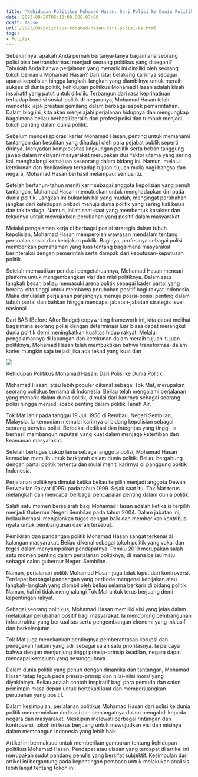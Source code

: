 ```yaml
---
title: 'Kehidupan Politikus Mohamad Hasan: Dari Polisi ke Dunia Politik'
date: 2023-09-20T05:13:00.000-07:00
draft: false
url: /2023/09/politikus-mohamad-hasan-dari-polisi-ke.html
tags: 
- Politik
---
```


  

Sebelumnya, apakah Anda pernah bertanya-tanya bagaimana seorang polisi bisa bertransformasi menjadi seorang politikus yang disegani? Tahukah Anda bahwa perjalanan yang menarik ini dimiliki oleh seorang tokoh bernama Mohamad Hasan? Dari latar belakang karirnya sebagai aparat kepolisian hingga langkah-langkah yang diambilnya untuk meraih sukses di dunia politik, kehidupan politikus Mohamad Hasan adalah kisah inspiratif yang patut untuk dikulik. Terbangun dari rasa keprihatinan terhadap kondisi sosial-politik di negaranya, Mohamad Hasan telah mencetak jejak prestasi gemilang dalam berbagai aspek pemerintahan. Dalam blog ini, kita akan menjelajahi perjalanan hidupnya dan mengungkap bagaimana beliau berhasil beralih dari profesi polisi dan tumbuh menjadi tokoh penting dalam dunia politik.

  

Sebelum mengeksplorasi karier Mohamad Hasan, penting untuk memahami tantangan dan kesulitan yang dihadapi oleh para pejabat publik seperti dirinya. Menyadari kompleksitas lingkungan politik serta beban tanggung jawab dalam melayani masyarakat merupakan dua faktor utama yang sering kali menghalangi kemajuan seseorang dalam bidang ini. Namun, melalui ketekunan dan dedikasinya terhadap tujuan-tujuan mulia bagi bangsa dan negara, Mohamad Hasan berhasil melampaui semua itu.

  

Setelah bertahun-tahun meniti karir sebagai anggota kepolisian yang penuh tantangan, Mohamad Hasan memutuskan untuk menghadapkan diri pada dunia politik. Langkah ini bukanlah hal yang mudah, mengingat perubahan jangkar dari kehidupan pribadi menuju dunia politik yang sering kali keras dan tak terduga. Namun, inilah saat-saat yang membentuk karakter dan tekadnya untuk mewujudkan perubahan yang positif dalam masyarakat.

  

Melalui pengalaman kerja di berbagai posisi strategis dalam tubuh kepolisian, Mohamad Hasan memperoleh wawasan mendalam tentang persoalan sosial dan kebijakan publik. Baginya, profesinya sebagai polisi memberikan pemahaman yang luas tentang bagaimana masyarakat berinteraksi dengan pemerintah serta dampak dari keputusan-keputusan politik.

  

Setelah memastikan pondasi pengetahuannya, Mohamad Hasan mencari platform untuk mengembangkan visi dan misi politiknya. Dalam satu langkah besar, beliau memasuki arena politik sebagai kader partai yang bercita-cita tinggi untuk membawa perubahan positif bagi rakyat Indonesia. Maka dimulailah perjalanan panjangnya menuju posisi-posisi penting dalam tubuh partai dan bahkan hingga mencapai jabatan-jabatan strategis level nasional.

  

Dari BAB (Before After Bridge) copywriting framework ini, kita dapat melihat bagaimana seorang polisi dengan determinasi luar biasa dapat merangkul dunia politik demi meningkatkan kualitas hidup rakyat. Melalui pengalamannya di lapangan dan ketekunan dalam meraih tujuan-tujuan politiknya, Mohamad Hasan telah membuktikan bahwa transformasi dalam karier mungkin saja terjadi jika ada tekad yang kuat dan

  

![](https://suaramerdeka.com.my/wp-content/uploads/2020/01/mohamad-hasan.jpg)

  

Kehidupan Politikus Mohamad Hasan: Dari Polisi ke Dunia Politik

  

Mohamad Hasan, atau lebih populer dikenal sebagai Tok Mat, merupakan seorang politikus ternama di Indonesia. Beliau telah mengalami perjalanan yang menarik dalam dunia politik, dimulai dari karirnya sebagai seorang polisi hingga menjadi sosok penting dalam politik Tanah Air.

  

Tok Mat lahir pada tanggal 19 Juli 1956 di Rembau, Negeri Sembilan, Malaysia. Ia kemudian memulai karirnya di bidang kepolisian sebagai seorang perwira polisi. Berbekal dedikasi dan integritas yang tinggi, ia berhasil membangun reputasi yang kuat dalam menjaga ketertiban dan keamanan masyarakat.

  

Setelah bertugas cukup lama sebagai anggota polisi, Mohamad Hasan kemudian memilih untuk berkiprah dalam dunia politik. Beliau bergabung dengan partai politik tertentu dan mulai meniti karirnya di panggung politik Indonesia.

  

Perjalanan politiknya dimulai ketika beliau terpilih menjadi anggota Dewan Perwakilan Rakyat (DPR) pada tahun 1999. Sejak saat itu, Tok Mat terus melangkah dan mencapai berbagai pencapaian penting dalam dunia politik.

  

Salah satu momen bersejarah bagi Mohamad Hasan adalah ketika ia terpilih menjadi Gubernur Negeri Sembilan pada tahun 2004. Dalam jabatan ini, beliau berhasil menjalankan tugas dengan baik dan memberikan kontribusi nyata untuk pembangunan daerah tersebut.

  

Pemikiran dan pandangan politik Mohamad Hasan sangat terkenal di kalangan masyarakat. Beliau dikenal sebagai tokoh politik yang vokal dan tegas dalam menyampaikan pendapatnya. Pemilu 2019 merupakan salah satu momen penting dalam perjalanan politiknya, di mana beliau maju sebagai calon gubernur Negeri Sembilan.

  

Namun, perjalanan politik Mohamad Hasan juga tidak luput dari kontroversi. Terdapat berbagai pandangan yang berbeda mengenai kebijakan atau langkah-langkah yang diambil oleh beliau selama berkarir di bidang politik. Namun, hal ini tidak menghalangi Tok Mat untuk terus berjuang demi kepentingan rakyat.

  

Sebagai seorang politikus, Mohamad Hasan memiliki visi yang jelas dalam melakukan perubahan positif bagi masyarakat. Ia mendorong pembangunan infrastruktur yang berkualitas serta pengembangan ekonomi yang inklusif dan berkelanjutan.

  

Tok Mat juga menekankan pentingnya pemberantasan korupsi dan penegakan hukum yang adil sebagai salah satu prioritasnya. Ia percaya bahwa dengan menjunjung tinggi prinsip-prinsip keadilan, negara dapat mencapai kemajuan yang sesungguhnya.

  

Dalam dunia politik yang penuh dengan dinamika dan tantangan, Mohamad Hasan tetap teguh pada prinsip-prinsip dan nilai-nilai moral yang diyakininya. Beliau adalah contoh inspiratif bagi para pemuda dan calon pemimpin masa depan untuk bertekad kuat dan memperjuangkan perubahan yang positif.

  

Dalam kesimpulan, perjalanan politikus Mohamad Hasan dari polisi ke dunia politik mencerminkan dedikasi dan semangatnya dalam mengabdi kepada negara dan masyarakat. Meskipun melewati berbagai rintangan dan kontroversi, tokoh ini terus berjuang untuk mewujudkan visi dan misinya dalam membangun Indonesia yang lebih baik.

  

Artikel ini bermaksud untuk memberikan gambaran tentang kehidupan politikus Mohamad Hasan. Pendapat atau ulasan yang terdapat di artikel ini merupakan sudut pandang penulis yang bersifat subjektif. Kesimpulan dari artikel ini bergantung pada kepentingan pembaca untuk melakukan analisis lebih lanjut tentang tokoh ini.